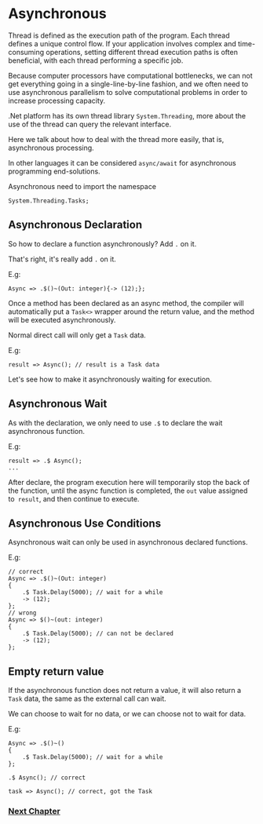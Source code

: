 # Asynchronous
Thread is defined as the execution path of the program. Each thread defines a unique control flow. If your application involves complex and time-consuming operations, setting different thread execution paths is often beneficial, with each thread performing a specific job.

Because computer processors have computational bottlenecks, we can not get everything going in a single-line-by-line fashion, and we often need to use asynchronous parallelism to solve computational problems in order to increase processing capacity.

.Net platform has its own thread library `System.Threading`, more about the use of the thread can query the relevant interface.

Here we talk about how to deal with the thread more easily, that is, asynchronous processing.

In other languages ​​it can be considered `async/await` for asynchronous programming end-solutions.

Asynchronous need to import the namespace
```
System.Threading.Tasks;
```
## Asynchronous Declaration
So how to declare a function asynchronously? Add `.` on it.

That's right, it's really add `.` on it.

E.g:
```
Async => .$()~(Out: integer){-> (12);};
```
Once a method has been declared as an async method, the compiler will automatically put a `Task<>` wrapper around the return value, and the method will be executed asynchronously.

Normal direct call will only get a `Task` data.

E.g:
```
result => Async(); // result is a Task data
```
Let's see how to make it asynchronously waiting for execution.
## Asynchronous Wait
As with the declaration, we only need to use `.$` to declare the wait asynchronous function.

E.g:
```
result => .$ Async();
...
```
After declare, the program execution here will temporarily stop the back of the function, until the async function is completed, the `out` value assigned to` result`, and then continue to execute.
## Asynchronous Use Conditions
Asynchronous wait can only be used in asynchronous declared functions.

E.g:
```
// correct
Async => .$()~(Out: integer)
{
    .$ Task.Delay(5000); // wait for a while
    -> (12);
};
// wrong
Async => $()~(out: integer)
{
    .$ Task.Delay(5000); // can not be declared
    -> (12);
};
```
## Empty return value
If the asynchronous function does not return a value, it will also return a `Task` data, the same as the external call can wait.

We can choose to wait for no data, or we can choose not to wait for data.

E.g:
```
Async => .$()~()
{
    .$ Task.Delay(5000); // wait for a while
};

.$ Async(); // correct

task => Async(); // correct, got the Task
```
### [Next Chapter](generic.md)